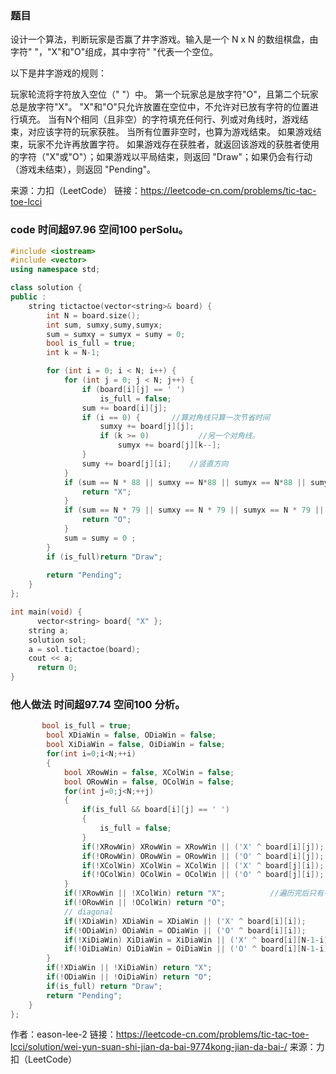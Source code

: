 ### 题目  
  设计一个算法，判断玩家是否赢了井字游戏。输入是一个 N x N 的数组棋盘，由字符" "，"X"和"O"组成，其中字符" "代表一个空位。

以下是井字游戏的规则：

玩家轮流将字符放入空位（" "）中。
第一个玩家总是放字符"O"，且第二个玩家总是放字符"X"。
"X"和"O"只允许放置在空位中，不允许对已放有字符的位置进行填充。
当有N个相同（且非空）的字符填充任何行、列或对角线时，游戏结束，对应该字符的玩家获胜。
当所有位置非空时，也算为游戏结束。
如果游戏结束，玩家不允许再放置字符。
如果游戏存在获胜者，就返回该游戏的获胜者使用的字符（"X"或"O"）；如果游戏以平局结束，则返回 "Draw"；如果仍会有行动（游戏未结束），则返回 "Pending"。

来源：力扣（LeetCode）
链接：https://leetcode-cn.com/problems/tic-tac-toe-lcci

### code  时间超97.96 空间100 perSolu。
~~~ c++
#include <iostream>
#include <vector>
using namespace std;

class solution {
public :
	string tictactoe(vector<string>& board) {
        int N = board.size();
        int sum, sumxy,sumy,sumyx;
        sum = sumxy = sumyx = sumy = 0;
        bool is_full = true;
        int k = N-1;

        for (int i = 0; i < N; i++) {
            for (int j = 0; j < N; j++) {
                if (board[i][j] == ' ')
                    is_full = false;
                sum += board[i][j];
                if (i == 0) {       //算对角线只算一次节省时间
                    sumxy += board[j][j];
                    if (k >= 0)           //另一个对角线。
                        sumyx += board[j][k--];
                }
                sumy += board[j][i];    //竖直方向
            }
            if (sum == N * 88 || sumxy == N*88 || sumyx == N*88 || sumy == N*88) {   //   X ASCII 88 O 79
                return "X";
            }
            if (sum == N * 79 || sumxy == N * 79 || sumyx == N * 79 || sumy == N * 79) {
                return "O";
            }
            sum = sumy = 0 ;
        }
        if (is_full)return "Draw";
        
        return "Pending";
	}
};

int main(void) {
	  vector<string> board{ "X" };
    string a;
    solution sol;
    a = sol.tictactoe(board);
    cout << a;
	  return 0;
}
~~~

### 他人做法 时间超97.74 空间100 分析。
~~~ c++
       bool is_full = true;
        bool XDiaWin = false, ODiaWin = false;
        bool XiDiaWin = false, OiDiaWin = false;
        for(int i=0;i<N;++i)
        {
            bool XRowWin = false, XColWin = false;
            bool ORowWin = false, OColWin = false;
            for(int j=0;j<N;++j)
            {
                if(is_full && board[i][j] == ' ')
                {
                    is_full = false;
                }
                if(!XRowWin) XRowWin = XRowWin || ('X' ^ board[i][j]);          // 核心思路  ^相同为0 不同为1，只要一直 X 则一直false,O也类推。前两行判断X0横向 后两行判断竖向。为1了
                if(!ORowWin) ORowWin = ORowWin || ('O' ^ board[i][j]);          // 则由于 || 一直为1.
                if(!XColWin) XColWin = XColWin || ('X' ^ board[j][i]);
                if(!OColWin) OColWin = OColWin || ('O' ^ board[j][i]);
            }
            if(!XRowWin || !XColWin) return "X";          //遍历完后只有有false就有一方赢。
            if(!ORowWin || !OColWin) return "O";
            // diagonal
            if(!XDiaWin) XDiaWin = XDiaWin || ('X' ^ board[i][i]);            // 一样判断方法 来判断对角线。
            if(!ODiaWin) ODiaWin = ODiaWin || ('O' ^ board[i][i]);
            if(!XiDiaWin) XiDiaWin = XiDiaWin || ('X' ^ board[i][N-1-i]);
            if(!OiDiaWin) OiDiaWin = OiDiaWin || ('O' ^ board[i][N-1-i]);
        }
        if(!XDiaWin || !XiDiaWin) return "X";
        if(!ODiaWin || !OiDiaWin) return "O";
        if(is_full) return "Draw";
        return "Pending";
    }
};
~~~
作者：eason-lee-2
链接：https://leetcode-cn.com/problems/tic-tac-toe-lcci/solution/wei-yun-suan-shi-jian-da-bai-9774kong-jian-da-bai-/
来源：力扣（LeetCode）


